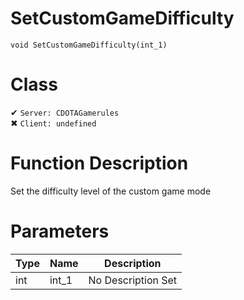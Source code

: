 # SetCustomGameDifficulty
```
void SetCustomGameDifficulty(int_1)
```
# Class
✔ `Server: CDOTAGamerules`  
✖ `Client: undefined`  

# Function Description
Set the difficulty level of the custom game mode
# Parameters
Type|Name|Description
--|--|--
int|int_1|No Description Set
